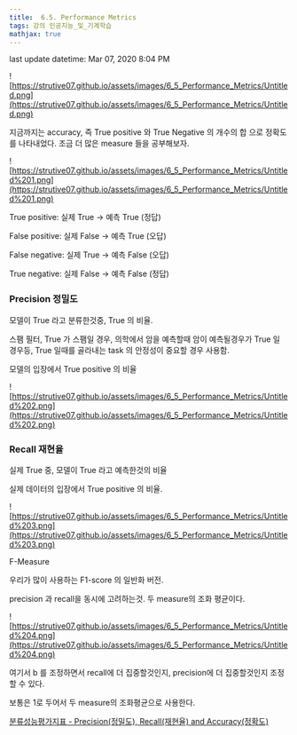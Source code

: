 ```yaml
---
title:  6.5. Performance Metrics 
tags: 강의 인공지능_및_기계학습
mathjax: true
---
```




last update datetime: Mar 07, 2020 8:04 PM

![https://strutive07.github.io/assets/images/6_5_Performance_Metrics/Untitled.png](https://strutive07.github.io/assets/images/6_5_Performance_Metrics/Untitled.png)

지금까지는 accuracy, 즉 True positive 와 True Negative 의 개수의 합 으로 정확도를 나타내었다. 조금 더 많은 measure 들을 공부해보자.

![https://strutive07.github.io/assets/images/6_5_Performance_Metrics/Untitled%201.png](https://strutive07.github.io/assets/images/6_5_Performance_Metrics/Untitled%201.png)

True positive: 실제 True → 예측 True (정답)

False positive: 실제 False → 예측 True (오답)

False negative: 실제 True → 예측 False (오답)

True negative: 실제 False → 예측 False (정답)

### Precision 정밀도

모델이 True 라고 분류한것중, True 의 비율.

스팸 필터, True 가 스팸일 경우, 의학에서 암을 예측할때 암이 예측될경우가 True 일 경우등, True 일때를 골라내는 task 의 안정성이 중요할 경우 사용함.

모델의 입장에서 True positive 의 비율

![https://strutive07.github.io/assets/images/6_5_Performance_Metrics/Untitled%202.png](https://strutive07.github.io/assets/images/6_5_Performance_Metrics/Untitled%202.png)

### Recall 재현율

실제 True 중, 모델이 True 라고 예측한것의 비율

실제 데이터의 입장에서 True positive 의 비율.

![https://strutive07.github.io/assets/images/6_5_Performance_Metrics/Untitled%203.png](https://strutive07.github.io/assets/images/6_5_Performance_Metrics/Untitled%203.png)

F-Measure

우리가 많이 사용하는 F1-score 의 일반화 버전.

precision 과 recall을 동시에 고려하는것. 두 measure의 조화 평균이다.

![https://strutive07.github.io/assets/images/6_5_Performance_Metrics/Untitled%204.png](https://strutive07.github.io/assets/images/6_5_Performance_Metrics/Untitled%204.png)

여기서 b 를 조정하면서 recall에 더 집중할것인지, precision에 더 집중할것인지 조정할 수 있다.

보통은 1로 두어서 두 measure의 조화평균으로 사용한다.

[분류성능평가지표 - Precision(정밀도), Recall(재현율) and Accuracy(정확도)](https://sumniya.tistory.com/26)
